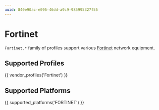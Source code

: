 ```yaml
---
uuid: 840e90ac-e095-46dd-a9c9-985995327f55
---
```

# Fortinet

`Fortinet.*` family of profiles support various [Fortinet](https://www.fortinet.com/)
network equipment.

## Supported Profiles

{{ vendor_profiles('Fortinet') }}

## Supported Platforms

{{ supported_platforms('FORTINET') }}
